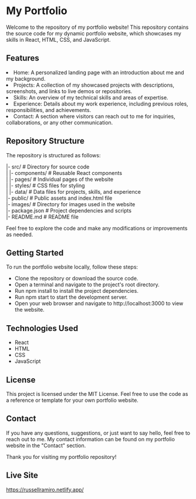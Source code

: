 # My Portfolio

Welcome to the repository of my portfolio website! This repository contains the source code for my dynamic portfolio website, which showcases my skills in React, HTML, CSS, and JavaScript.

## Features
<ul></ul>
<li>Home: A personalized landing page with an introduction about me and my background.</li>
<li>Projects: A collection of my showcased projects with descriptions, screenshots, and links to live demos or repositories.</li>
<li>Skills: An overview of my technical skills and areas of expertise.</li>
<li>Experience: Details about my work experience, including previous roles, responsibilities, and achievements.</li>
<li>Contact: A section where visitors can reach out to me for inquiries, collaborations, or any other communication.</li>
</ul>

## Repository Structure

The repository is structured as follows:

|- src/                  # Directory for source code<br/>
|  |- components/        # Reusable React components<br/>
|  |- pages/             # Individual pages of the website<br/>
|  |- styles/            # CSS files for styling<br/>
|  |- data/              # Data files for projects, skills, and experience<br/>
|- public/               # Public assets and index.html file<br/>
|- images/               # Directory for images used in the website<br/>
|- package.json          # Project dependencies and scripts<br/>
|- README.md             # README file<br/>

Feel free to explore the code and make any modifications or improvements as needed.

## Getting Started

To run the portfolio website locally, follow these steps:
<ul>
<li>Clone the repository or download the source code.</li>
<li>Open a terminal and navigate to the project's root directory.</li>
<li>Run npm install to install the project dependencies.</li>
<li>Run npm start to start the development server.</li>
<li>Open your web browser and navigate to http://localhost:3000 to view the website.</li>
</ul>

## Technologies Used
<ul>
<li>React</li>
<li>HTML</li>
<li>CSS</li>
<li>JavaScript</li>
</ul>

## License

This project is licensed under the MIT License. Feel free to use the code as a reference or template for your own portfolio website. 

## Contact

If you have any questions, suggestions, or just want to say hello, feel free to reach out to me. My contact information can be found on my portfolio website in the "Contact" section.

Thank you for visiting my portfolio repository!

## Live Site

https://russellramiro.netlify.app/
